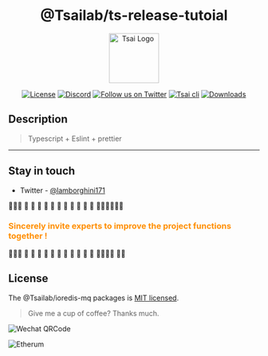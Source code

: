<h1 align="center">@Tsailab/ts-release-tutoial</h1>
<p align="center" >
  <a href="https://github.com/lotolab" target="blank">
    <img src="https://ucarecdn.com/eac2c945-177d-4fc9-8bc1-fa2be48ad3a2/lotolab_golden.svg" width="100" alt="Tsai Logo" />
  </a>
</p>

<p align="center">
  <a href="https://www.npmjs.com/~tsailab" target="_blank"><img src="https://img.shields.io/npm/l/%40tsailab%2Fcli?color=%23FFDEAD&label=License" alt="License" /></a>
  <a href="https://discord.gg/lotolab" target="_blank"><img src="https://img.shields.io/badge/discord-online-brightgreen.svg" alt="Discord"/></a>
  <a href="https://x.com/lamborghini171" target="_blank"><img src="https://img.shields.io/twitter/follow/nestframework.svg?style=social&label=Follow" alt="Follow us on Twitter"></a>  
  <a href="https://www.npmjs.com/~tsailab" target="_blank"><img src="https://img.shields.io/npm/v/%40tsailab%2Fioredis-mq" alt="Tsai cli" /></a>
  <a href="https://www.npmjs.com/~tsailab" target="_blank"><img src="https://img.shields.io/npm/dy/%40tsailab%2Fioredis-mq?style=flat&logoColor=%23FA0809" alt="Downloads" /></a>
</p>

## Description

> Typescript + Eslint + prettier

---

## Stay in touch

- Twitter - [@lamborghini171](https://twitter.com/lamborghini171)

:revolving_hearts::revolving_hearts::revolving_hearts: :raising_hand: :raising_hand: :raising_hand: :raising_hand: :raising_hand: :raising_hand: :raising_hand: :raising_hand: :raising_hand: :raising_hand: :raising_hand: :raising_hand::raising_hand::raising_hand::revolving_hearts::revolving_hearts::revolving_hearts:

<font color="#ff8f00"><h3>Sincerely invite experts to improve the project functions together !</h3></font>

:revolving_hearts::revolving_hearts::revolving_hearts: :raising_hand: :raising_hand: :raising_hand: :raising_hand: :raising_hand: :raising_hand: :raising_hand: :raising_hand: :raising_hand: :raising_hand: :raising_hand: :raising_hand::raising_hand::raising_hand::revolving_hearts: :revolving_hearts::revolving_hearts:

## License

The @Tsailab/ioredis-mq packages is [MIT licensed](LICENSE).

> Give me a cup of coffee? Thanks much.

![Wechat QRCode](wechat-toll.png)

![Etherum](./0x01dc42c9a940a2517b23fd9a3c26c2f30935da59.png)
